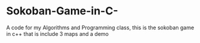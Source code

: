 # Sokoban-Game-in-C-
A code for my Algorithms and Programming class, this is the sokoban game in c++ that is include 3 maps and a demo 
